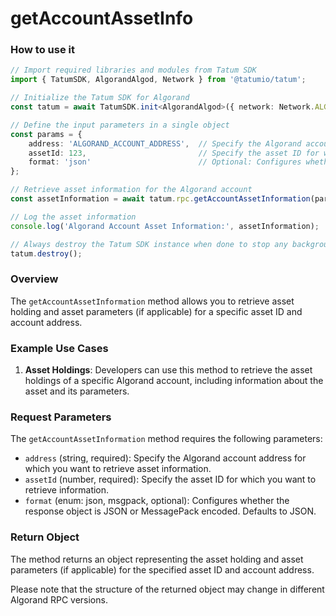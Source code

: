 # getAccountAssetInfo

### How to use it

```typescript
// Import required libraries and modules from Tatum SDK
import { TatumSDK, AlgorandAlgod, Network } from '@tatumio/tatum';

// Initialize the Tatum SDK for Algorand
const tatum = await TatumSDK.init<AlgorandAlgod>({ network: Network.ALGORAND_ALGOD });

// Define the input parameters in a single object
const params = {
    address: 'ALGORAND_ACCOUNT_ADDRESS',  // Specify the Algorand account address for which you want to retrieve asset information.
    assetId: 123,                         // Specify the asset ID for which you want to retrieve information.
    format: 'json'                        // Optional: Configures whether the response object is JSON or MessagePack encoded. Defaults to JSON.
};

// Retrieve asset information for the Algorand account
const assetInformation = await tatum.rpc.getAccountAssetInformation(params);

// Log the asset information
console.log('Algorand Account Asset Information:', assetInformation);

// Always destroy the Tatum SDK instance when done to stop any background processes
tatum.destroy();
```

### Overview

The `getAccountAssetInformation` method allows you to retrieve asset holding and asset parameters (if applicable) for a specific asset ID and account address.

### Example Use Cases

1. **Asset Holdings**: Developers can use this method to retrieve the asset holdings of a specific Algorand account, including information about the asset and its parameters.

### Request Parameters

The `getAccountAssetInformation` method requires the following parameters:

- `address` (string, required): Specify the Algorand account address for which you want to retrieve asset information.
- `assetId` (number, required): Specify the asset ID for which you want to retrieve information.
- `format` (enum: json, msgpack, optional): Configures whether the response object is JSON or MessagePack encoded. Defaults to JSON.

### Return Object

The method returns an object representing the asset holding and asset parameters (if applicable) for the specified asset ID and account address.

Please note that the structure of the returned object may change in different Algorand RPC versions.